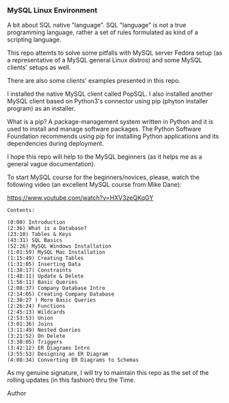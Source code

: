 ### MySQL Linux Environment

A bit about SQL native "language". SQL "language" is not a true
programming language, rather a set of rules formulated as kind
of a scripting language.

This repo attemts to solve some pitfalls with MySQL server Fedora
setup (as a representative of a MySQL general Linux distros) and
some MySQL clients' setups as well.

There are also some clients' examples presented in this repo.

I installed the native MySQL client called PopSQL. I also
installed another MySQL client based on Python3's connector using
pip (phyton installer program) as an installer.

What is a pip? A package-management system written in Python and
it is used to install and manage software packages. The Python
Software Foundation recommends using pip for installing Python
applications and its dependencies during deployment.

I hope this repo will help to the MySQL beginners (as it helps
me as a general vague documentation).

To start MySQL course for the beginners/novices, please, watch
the following video (an excellent MySQL course from Mike Dane):

https://www.youtube.com/watch?v=HXV3zeQKqGY

	Contents:

	(0:00) Introduction
	(2:36) What is a Database?
	(23:10) Tables & Keys
	(43:31) SQL Basics
	(52:26) MySQL Windows Installation
	(1:01:59) MySQL Mac Installation
	(1:15:49) Creating Tables
	(1:31:05) Inserting Data
	(1:38:17) Constraints
	(1:48:11) Update & Delete
	(1:56:11) Basic Queries
	(2:08:37) Company Database Intro
	(2:14:05) Creating Company Database
	(2:30:27 ) More Basic Queries
	(2:26:24) Functions
	(2:45:13) Wildcards
	(2:53:53) Union
	(3:01:36) Joins
	(3:11:49) Nested Queries
	(3:21:52) On Delete
	(3:30:05) Triggers
	(3:42:12) ER Diagrams Intro
	(3:55:53) Designing an ER Diagram
	(4:08:34) Converting ER Diagrams to Schemas

As my genuine signature, I will try to maintain this repo as the
set of the rolling updates (in this fashion) thru the Time.

Author
